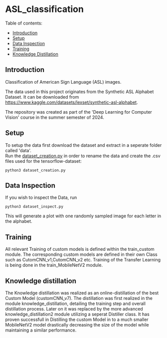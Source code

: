 # ASL_classification

Table of contents:

- [Introduction](#introduction)
- [Setup](#setup)
- [Data Inspection](#data-inspection)
- [Training](#training)
- [Knowledge Distillation](#knowledge-distillation)

## Introduction

Classification of American Sign Language (ASL) images.

The data used in this project originates from the Synthetic ASL Alphabet Dataset. It can be downloaded from https://www.kaggle.com/datasets/lexset/synthetic-asl-alphabet.

The repository was created as part of the 'Deep Learning for Computer Vision' course in the summer semester of 2024.

## Setup

To setup the data first download the dataset and extract in a seperate folder called 'data'.\
Run the [dataset_creation.py](dataset_creation.py) in order to rename the data and create the .csv files used for the tensorflow-dataset:

    python3 dataset_creation.py


## Data Inspection

If you wish to inspect the Data, run

    python3 dataset_inspect.py

This will generate a plot with one randomly sampled image for each letter in the alphabet.

## Training

All relevant Training of custom models is defined within the train_custom module. The corresponding 
custom models are defined in their own Class such as CutomCNN_v1,CutomCNN_v2 etc.
Training of the Transfer Learning is being done in the train_MobileNetV2 module.

## Knowledge distillation

The Knowledge distillation was realized as an online-distillation of the best Custom Model (customCNN_v7). The distillation was first realized in the module knowledge_distillation, detailing
the training step and overall distillation process. Later on it was replaced by the more advanced
knowledge_distillation2 module utilizing a seperat Distiller class.
It has proven successfull in Distilling the custom Model in to a much smaller MobileNetV2 model
drastically decreasing the size of the model while maintaining a similar performance.